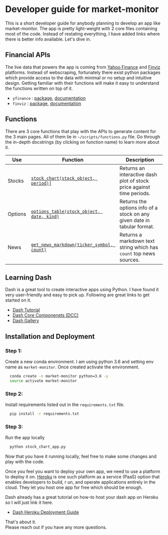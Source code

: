 # Developer guide for market-monitor

This is a short developer guide for anybody planning to develop an app like market-monitor. 
The app is pretty light-weight with 2 core files containing most of the code. Instead of restating 
everything, I have added links where there is better info available. Let's dive in.

## Financial APIs

The live data that powers the app is coming from [Yahoo Finance](https://finance.yahoo.com/) and 
[Finviz](https://finviz.com/) platforms. Instead of webscraping,
fortunately there exist python packages which provide access to the data with minimal or no setup and intuitive design.
Getting familiar with their functions will make it easy to understand the functions written on top of it.

* `yfinance` : [package](https://pypi.org/project/yfinance/), [documentation](https://aroussi.com/post/python-yahoo-finance)
* `finviz` : [package](https://pypi.org/project/finviz/), [documentation](https://github.com/mariostoev/finviz/blob/master/README.rst)


## Functions

There are 3 core functions that play with the APIs to generate content for the 3 main pages.
All of them lie in `~/scripts/functions.py` file. Go through the in-depth docstrings (by clicking on function name) to learn more about it.

Use | Function | Description
------------ | ------------- | ---
Stocks | [`stock_chart(stock_object, period)]`](https://github.com/vinaykale64/market-monitor/blob/master/scripts/functions.py#L4) | Returns an interactive dash plot of stock price against time periods.
Options | [`options_table(stock_object, date, kind)`](https://github.com/vinaykale64/market-monitor/blob/master/scripts/functions.py#L71) | Returns the options info of a stock on any given date in tabular format.
News | [`get_news_markdown(ticker_symbol, count)`](https://github.com/vinaykale64/market-monitor/blob/master/scripts/functions.py#L180) | Returns a markdown text string which has `count` top news sources.

## Learning Dash

Dash is a great tool to create interactive apps using Python. I have found it very user-friendly and easy to pick up. 
Following are great links to get started on it.

* [Dash Tutorial](https://dash.plotly.com/installation)
* [Dash Core Componenets (DCC)](https://dash.plotly.com/dash-core-components )
* [Dash Gallery](https://dash-gallery.plotly.host/Portal/)

## Installation and Deployment

### Step 1: 
Create a new conda environment. I am using python 3.6 and setting env name as 
`market-monitor`. Once created activate the environment.

``` bash
  conda create -n market-monitor python=3.6 -y
  source activate market-monitor
```

### Step 2: 
Install requirements listed out in the `requirements.txt` file.

``` bash
  pip install -r requirements.txt
```

### Step 3: 
Run the app locally 
``` bash
  python stock_chart_app.py
```

Now that you have it running locally, feel free to make some changes and play with the code. 


Once you feel you want to deploy your own app, we need to use a platform to deploy it on. 
[Heroku](https://www.heroku.com/) is one such platform as a service (PaaS) option that enables developers to build, r
un, and operate applications entirely in the cloud. They let you host one app for free which should be enough.

Dash already has a great tutorial on how-to host your dash app on Heroku so I will just link it here.

* [Dash Heroku Deployment Guide](https://dash.plotly.com/deployment)

That's about it.   
Please reach out if you have any more questions.

